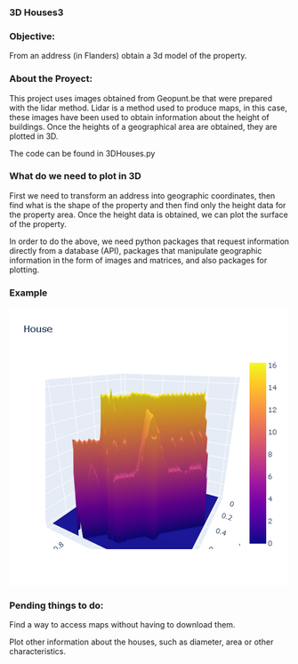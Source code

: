 ### 3D Houses3

### Objective:

From an address (in Flanders) obtain a 3d model of the property.

### About the Proyect:

This project uses images obtained from Geopunt.be that were prepared with the lidar method. Lidar is a method used to produce maps, in this case, these images have been used to obtain information about the height of buildings. Once the heights of a geographical area are obtained, they are plotted in 3D.

The code can be found in 3DHouses.py

### What do we need to plot in 3D

First we need to transform an address into geographic coordinates, then find what is the shape of the property and then find only the height data for the property area.
Once the height data is obtained, we can plot the surface of the property.

In order to do the above, we need python packages that request information directly from a database (API), packages that manipulate geographic information in the form of images and matrices, and also packages for plotting.

### Example

![example1](/Images/plot3d_example.png)

### Pending things to do:

Find a way to access maps without having to download them.

Plot other information about the houses, such as diameter, area or other characteristics.
